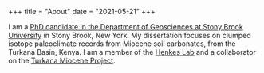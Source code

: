 +++
title = "About"
date  = "2021-05-21"
+++

I am a [PhD candidate in the Department of Geosciences at Stony Brook University](https://www.stonybrook.edu/commcms/geosciences/people/grad-students.php) in Stony Brook, New York. My dissertation focuses on clumped isotope paleoclimate records from Miocene soil carbonates, from the Turkana Basin, Kenya. I am a member of the [Henkes Lab](https://sites.google.com/stonybrook.edu/thehenkeslab) and a collaborator on the [Turkana Miocene Project](http://turkanamiocene.com).
